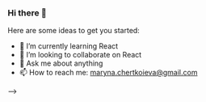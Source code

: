 ### Hi there 👋



Here are some ideas to get you started:

- 🌱 I’m currently learning React
- 👯 I’m looking to collaborate on React
- 💬 Ask me about anything
- 📫 How to reach me: maryna.chertkoieva@gmail.com

-->
